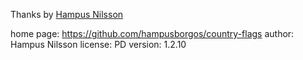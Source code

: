 Thanks by [Hampus Nilsson](https://github.com/hampusborgos)

home page: https://github.com/hampusborgos/country-flags
author: Hampus Nilsson
license: PD
version: 1.2.10
